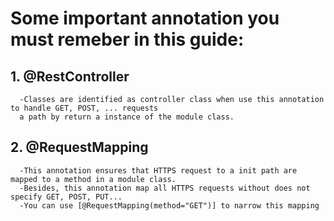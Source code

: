 # Some important annotation you must remeber in this guide:
## 1. @RestController
      -Classes are identified as controller class when use this annotation to handle GET, POST, ... requests 
      a path by return a instance of the module class.
## 2. @RequestMapping
      -This annotation ensures that HTTPS request to a init path are mapped to a method in a module class.
      -Besides, this annotation map all HTTPS requests without does not specify GET, POST, PUT...
      -You can use [@RequestMapping(method="GET")] to narrow this mapping 
      
